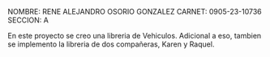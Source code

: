 NOMBRE: RENE ALEJANDRO OSORIO GONZALEZ
CARNET: 0905-23-10736
SECCION: A

En este proyecto se creo una libreria de Vehiculos.
Adicional a eso, tambien se implemento la libreria de dos compañeras, Karen y Raquel.
